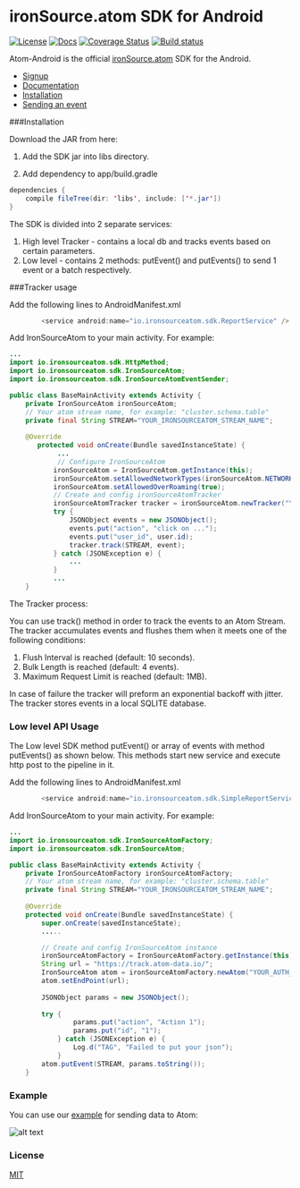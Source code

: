 # ironSource.atom SDK for Android
[![License][license-image]][license-url]
[![Docs][docs-image]][docs-url]
[![Coverage Status][coveralls-image]][coveralls-url]
[![Build status][travis-image]][travis-url]


Atom-Android is the official [ironSource.atom](http://www.ironsrc.com/data-flow-management) SDK for the Android.

- [Signup](https://atom.ironsrc.com/#/signup)
- [Documentation][docs-url]
- [Installation](#Installation)
- [Sending an event](#Tracker-usage)

###Installation

Download the JAR from here: 

1. Add the SDK jar into libs directory.

2. Add dependency to app/build.gradle
```java
dependencies {
    compile fileTree(dir: 'libs', include: ['*.jar'])
}
```

The SDK is divided into 2 separate services:

1. High level Tracker - contains a local db and tracks events based on certain parameters.
2. Low level - contains 2 methods: putEvent() and putEvents() to send 1 event or a batch respectively.

###Tracker usage

Add the following lines to AndroidManifest.xml
```java
        <service android:name="io.ironsourceatom.sdk.ReportService" />
```

Add IronSourceAtom to your main activity. For example:
```java
...
import io.ironsourceatom.sdk.HttpMethod;
import io.ironsourceatom.sdk.IronSourceAtom;
import io.ironsourceatom.sdk.IronSourceAtomEventSender;

public class BaseMainActivity extends Activity {
    private IronSourceAtom ironSourceAtom;
    // Your atom stream name, for example: "cluster.schema.table"
    private final String STREAM="YOUR_IRONSOURCEATOM_STREAM_NAME";
    
    @Override
       protected void onCreate(Bundle savedInstanceState) {
            ...
            // Configure IronSourceAtom
           ironSourceAtom = IronSourceAtom.getInstance(this);
           ironSourceAtom.setAllowedNetworkTypes(ironSourceAtom.NETWORK_MOBILE | ironSourceAtom.NETWORK_WIFI);
           ironSourceAtom.setAllowedOverRoaming(true);
           // Create and config ironSourceAtomTracker
           ironSourceAtomTracker tracker = ironSourceAtom.newTracker("YOUR_AUTH_KEY");
           try {
               JSONObject events = new JSONObject();
               events.put("action", "click on ...");
               events.put("user_id", user.id);
               tracker.track(STREAM, event);
           } catch (JSONException e) {
               ...
           }
           ...
    }
```

The Tracker process:

You can use track() method in order to track the events to an Atom Stream.
The tracker accumulates events and flushes them when it meets one of the following conditions:
 
1. Flush Interval is reached (default: 10 seconds).
2. Bulk Length is reached (default: 4 events).
3. Maximum Request Limit is reached (default: 1MB).

In case of failure the tracker will preform an exponential backoff with jitter.
The tracker stores events in a local SQLITE database.

### Low level API Usage

The Low level SDK method putEvent() or array of events with method putEvents() as shown below.
This methods start new service and execute http post to the pipeline in it.

Add the following lines to AndroidManifest.xml
```java
        <service android:name="io.ironsourceatom.sdk.SimpleReportService" />
```
Add IronSourceAtom to your main activity. For example:

```java
...
import io.ironsourceatom.sdk.IronSourceAtomFactory;
import io.ironsourceatom.sdk.IronSourceAtom;

public class BaseMainActivity extends Activity {
    private IronSourceAtomFactory ironSourceAtomFactory;
    // Your atom stream name, for example: "cluster.schema.table"
    private final String STREAM="YOUR_IRONSOURCEATOM_STREAM_NAME";
    
    @Override
    protected void onCreate(Bundle savedInstanceState) {
        super.onCreate(savedInstanceState);
        .....

        // Create and config IronSourceAtom instance
        ironSourceAtomFactory = IronSourceAtomFactory.getInstance(this);
        String url = "https://track.atom-data.io/";
        IronSourceAtom atom = ironSourceAtomFactory.newAtom("YOUR_AUTH_KEY"");
        atom.setEndPoint(url);
         
        JSONObject params = new JSONObject();
         
        try {
                params.put("action", "Action 1");
                params.put("id", "1");
            } catch (JSONException e) {
                Log.d("TAG", "Failed to put your json");
            }
        atom.putEvent(STREAM, params.toString());      
    }
```

### Example

You can use our [example][example-url] for sending data to Atom:

![alt text][example]

### License
[MIT][license-url]

[example-url]: https://github.com/ironSource/atom-android/tree/master/ironsourceatom-samples
[example]: https://cloud.githubusercontent.com/assets/7361100/16713929/212a5496-46be-11e6-9ff7-0f5ed2c29844.png "example"
[license-image]: https://img.shields.io/badge/license-MIT-blue.svg?style=flat-square
[license-url]: https://github.com/ironSource/atom-android/blob/master/LICENSE
[travis-image]: https://travis-ci.org/ironSource/atom-android.svg?branch=master
[travis-url]: https://travis-ci.org/ironSource/atom-android
[coveralls-image]: https://coveralls.io/repos/github/ironSource/atom-android/badge.svg?branch=master
[coveralls-url]: https://coveralls.io/github/ironSource/atom-android?branch=master
[docs-image]: https://img.shields.io/badge/docs-latest-blue.svg
[docs-url]: https://ironsource.github.io/atom-android/